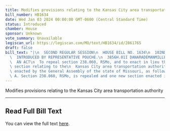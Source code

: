 ```yaml
---
title: Modifies provisions relating to the Kansas City area transportation authority
bill_number: HB1634
date: Wed Jan 03 2024 00:00:00 GMT-0600 (Central Standard Time)
status: Introduced
chamber: House
sponsor: Unknown
vote_summary: Unavailable
legiscan_url: https://legiscan.com/MO/text/HB1634/id/2861765
draft: false
bill_text: "|\n  SECOND REGULAR SESSION\n  HOUSE BILL NO. 1634\n  102ND GENERAL ASSEMBLY\n\
  \  INTRODUCED BY REPRESENTATIVE POUCHE.\n  3856H.01I DANARADEMANMILLER,ChiefClerk\n\
  \  AN ACT\n  To repeal section 238.060, RSMo, and to enact in lieu thereof one new\
  \ section relating to the\n  Kansas City area transportation authority.\n  Be it\
  \ enacted by the General Assembly of the state of Missouri, as follows:\n  Section\
  \ A. Section 238.060, RSMo, is repealed and one new section enacted in lieu"
---
```

Modifies provisions relating to the Kansas City area transportation authority

---

## Read Full Bill Text

You can view the full text [here](https://legiscan.com/MO/text/HB1634/id/2861765).
